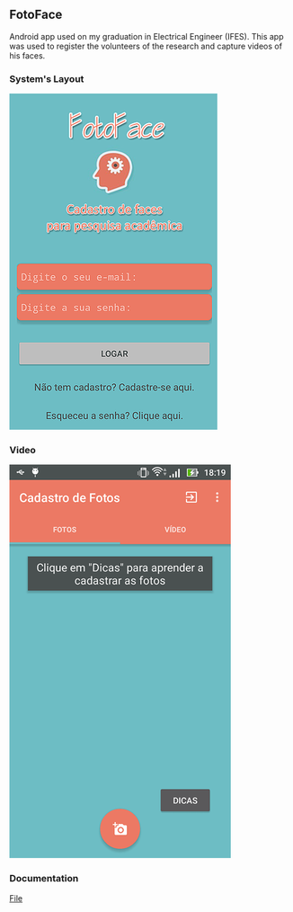 ## FotoFace

Android app used on my graduation in Electrical Engineer (IFES). This app was used to register the volunteers of the research and capture videos of his faces.

### System's Layout
![Layout](https://raw.githubusercontent.com/WanderScheidegger/valida1.1/master/fig/vid.png)

### Video
[![video](https://raw.githubusercontent.com/WanderScheidegger/valida1.1/master/fig/fotos_01.png)](https://drive.google.com/file/d/1yswL-aDiGsC1YSQntftUk0SCPF72dA4w/preview "Video Preview")

### Documentation
[File](https://raw.githubusercontent.com/WanderScheidegger/valida1.1/master/tcc_wander_final.pdf)
